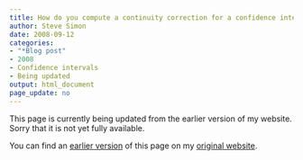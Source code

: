 ```yaml
---
title: How do you compute a continuity correction for a confidence interval
author: Steve Simon
date: 2008-09-12
categories:
- "*Blog post"
- 2008
- Confidence intervals
- Being updated
output: html_document
page_update: no
---
```


This page is currently being updated from the earlier version of my website. Sorry that it is not yet fully available.

<!---More--->


You can find an [earlier version][sim1] of this page on my [original website][sim2].

[sim1]: http://www.pmean.com/08/ContinuityCorrection.html
[sim2]: http://www.pmean.com/original_site.html
